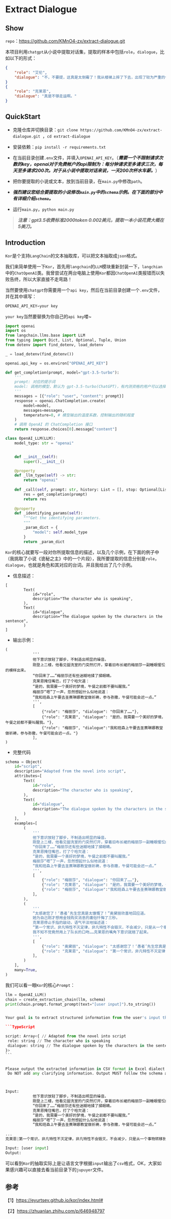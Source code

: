 # Extract Dialogue

## Show

`repo`：https://github.com/KMnO4-zx/extract-dialogue.git

本项目利用`chatgpt`从小说中提取对话集，提取的样本中包括`role`，`dialogue`，比如以下的形式：

```json
{
    "role": "艾伦",
    "dialogue": "不，不要提，这真是太倒霉了！我从楼梯上摔了下去，出现了较为严重的骨裂，只能打石膏做固定。"
}
{
    "role": "克莱恩",
    "dialogue": "真是不够走运啊。"
}
```

## QuickStart

- 克隆仓库并切换目录：`git clone https://github.com/KMnO4-zx/extract-dialogue.git `，`cd extract-dialogue`

- 安装依赖：`pip install -r requirements.txt`
- 在当前目录创建`.env`文件，并填入`OPENAI_API_KEY`。（***需要一个不限制请求次数的key，openai对于免费帐户的api限制为：每分钟请求至多请求三次，每天至多请求200次。对于从小说中提取对话来说，一天200次杯水车薪。***）
- 把你要提取的小说或文本，放到当前目录，在`main.py`中修改`path`。
- ***强烈建议您结合要提取的小说修改`main.py`中的`schema`示例。在下面的部分中有详细介绍`schema`。***
- 运行`main.py`，`python main.py`

> ***注意：gpt3.5收费标准2000token 0.002美元，提取一本小说花费大概在5美刀。***

## Introduction

`Kor`是个支持`LangChain`的文本抽取库，可以把文本抽取成`json`格式。

我们来简单使用一下`Kor`，首先用`langchain`的`LLM`模块重新封装一下，`langchian`中的`ChatOpenAI`类。我曾尝试在两台电脑上使用`Kor`都因`ChatOpenAI`类报错而以失败告终，所以大家直接不走弯路！

当然要使用`chatgpt`你需要用一个`api key`，然后在当前目录创建一个`.env`文件，并在其中填写：

```python
OPENAI_API_KEY=your key
```

`your key`当然要替换为你自己的`api key`喽~

```python
import openai
import os
from langchain.llms.base import LLM
from typing import Dict, List, Optional, Tuple, Union
from dotenv import find_dotenv, load_dotenv

_ = load_dotenv(find_dotenv())

openai.api_key = os.environ["OPENAI_API_KEY"]

def get_completion(prompt, model="gpt-3.5-turbo"):
    '''
    prompt: 对应的提示词
    model: 调用的模型，默认为 gpt-3.5-turbo(ChatGPT)，有内测资格的用户可以选择 gpt-4
    '''
    messages = [{"role": "user", "content": prompt}]
    response = openai.ChatCompletion.create(
        model=model,
        messages=messages,
        temperature=0, # 模型输出的温度系数，控制输出的随机程度
    )
    # 调用 OpenAI 的 ChatCompletion 接口
    return response.choices[0].message["content"]

class OpenAI_LLM(LLM):
    model_type: str = "openai"


    def __init__(self):
        super().__init__()

    @property
    def _llm_type(self) -> str:
        return "openai"
    
    def _call(self, prompt: str, history: List = [], stop: Optional[List[str]] = None) -> str:
        res = get_completion(prompt)
        return res
    
    @property
    def _identifying_params(self):
        """Get the identifying parameters.
        """
        _param_dict = {
            "model": self.model_type
        }
        return _param_dict
```

`Kor`的核心就要写一段对你所提取信息的描述，以及几个示例，在下面的例子中（我挑取了小说《诡秘之主》中的一个片段），我所要提取的信息分别是`role`，`dialogue`，也就是角色和其对应的台词。并且我给出了几个示例。

- 信息描述：

```
[
        Text(
            id="role",
            description="The character who is speaking",
        ),
        Text(
            id="dialogue",
            description="The dialogue spoken by the characters in the sentence",
        )
]
```

- 输出示例：

```
(
            '''
            他下意识放轻了脚步，不制造出明显的噪音。
            刚登上二楼，他看见盥洗室的门突然打开，穿着旧布长裙的梅丽莎一副睡眼惺忪的模样出来。
            “你回来了……”梅丽莎还有些迷糊地揉了揉眼睛。
            克莱恩掩住嘴巴，打了个哈欠道：
            “是的，我需要一个美好的梦境，午餐之前都不要叫醒我。”
            梅丽莎“嗯”了一声，忽然想起什么似地说道：
            “我和班森上午要去圣赛琳娜教堂做祈祷，参与弥撒，午餐可能会迟一点。”
            ''',
            [
                {"role": "梅丽莎", "dialogue": "你回来了……"},
                {"role": "克莱恩", "dialogue": "是的，我需要一个美好的梦境，午餐之前都不要叫醒我。"},
                {"role": "梅丽莎", "dialogue":"我和班森上午要去圣赛琳娜教堂做祈祷，参与弥撒，午餐可能会迟一点。"}
            ],
)
```

- 完整代码

```py
schema = Object(
    id="script",
    description="Adapted from the novel into script",
    attributes=[
        Text(
            id="role",
            description="The character who is speaking",
        ),
        Text(
            id="dialogue",
            description="The dialogue spoken by the characters in the sentence",
        )
    ],
    examples=[
        (
            '''
            他下意识放轻了脚步，不制造出明显的噪音。
            刚登上二楼，他看见盥洗室的门突然打开，穿着旧布长裙的梅丽莎一副睡眼惺忪的模样出来。
            “你回来了……”梅丽莎还有些迷糊地揉了揉眼睛。
            克莱恩掩住嘴巴，打了个哈欠道：
            “是的，我需要一个美好的梦境，午餐之前都不要叫醒我。”
            梅丽莎“嗯”了一声，忽然想起什么似地说道：
            “我和班森上午要去圣赛琳娜教堂做祈祷，参与弥撒，午餐可能会迟一点。”
            ''',
            [
                {"role": "梅丽莎", "dialogue": "你回来了……"},
                {"role": "克莱恩", "dialogue": "是的，我需要一个美好的梦境，午餐之前都不要叫醒我。"},
                {"role": "梅丽莎", "dialogue":"我和班森上午要去圣赛琳娜教堂做祈祷，参与弥撒，午餐可能会迟一点。"}
            ],
        ),
        (
            '''
            “太感谢您了！‘愚者’先生您真是太慷慨了！”奥黛丽欣喜地回应道。
            她为自己刚才想用金钱购买消息的庸俗忏悔了三秒。
            克莱恩停止手指的敲动，语气平淡地描述道：
            “第一个常识，非凡特性不灭定律，非凡特性不会毁灭，不会减少，只是从一个事物转移到另一个事物。”
            我不知不觉竟然用上了队长的口吻……克莱恩的嘴角下意识就翘了起来。
            ''',
            [
                {"role": "奥黛丽", "dialogue": "太感谢您了！‘愚者’先生您真是太慷慨了！"},
                {"role": "克莱恩", "dialogue": "第一个常识，非凡特性不灭定律，非凡特性不会毁灭，不会减少，只是从一个事物转移到另一个事物。"},
            ],
        )
    ],
    many=True,
)
```

我们可以看一眼`Kor`的核心`Prompt`：

````python
llm = OpenAI_LLM()
chain = create_extraction_chain(llm, schema)
print(chain.prompt.format_prompt(text="[user input]").to_string())


Your goal is to extract structured information from the user's input that matches the form described below. When extracting information please make sure it matches the type information exactly. Do not add any attributes that do not appear in the schema shown below.

```TypeScript

script: Array<{ // Adapted from the novel into script
 role: string // The character who is speaking
 dialogue: string // The dialogue spoken by the characters in the sentence
}>
```


Please output the extracted information in CSV format in Excel dialect. Please use a | as the delimiter. 
 Do NOT add any clarifying information. Output MUST follow the schema above. Do NOT add any additional columns that do not appear in the schema.



Input: 
            他下意识放轻了脚步，不制造出明显的噪音。
            刚登上二楼，他看见盥洗室的门突然打开，穿着旧布长裙的梅丽莎一副睡眼惺忪的模样出来。
            “你回来了……”梅丽莎还有些迷糊地揉了揉眼睛。
            克莱恩掩住嘴巴，打了个哈欠道：
            “是的，我需要一个美好的梦境，午餐之前都不要叫醒我。”
            梅丽莎“嗯”了一声，忽然想起什么似地说道：
            “我和班森上午要去圣赛琳娜教堂做祈祷，参与弥撒，午餐可能会迟一点。”
            
...
克莱恩|第一个常识，非凡特性不灭定律，非凡特性不会毁灭，不会减少，只是从一个事物转移到另一个事物。

Input: [user input]
Output:
````

可以看到`Kor`的抽取实际上是让语言文字根据`input`输出了`csv`格式，OK，大家如果感兴趣可以直接去看当前目录下的`jupuyer`文件。

## 参考

【1】https://eyurtsev.github.io/kor/index.html#

【2】https://zhuanlan.zhihu.com/p/646948797